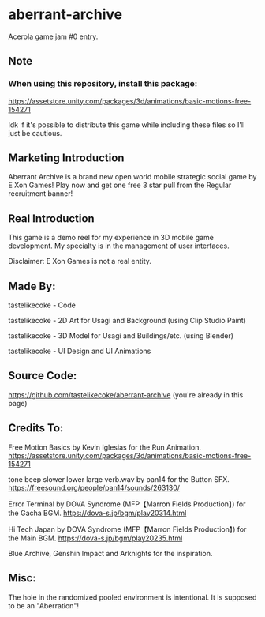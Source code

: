 # aberrant-archive
Acerola game jam #0 entry.

## Note
### When using this repository, install this package:
<https://assetstore.unity.com/packages/3d/animations/basic-motions-free-154271>

Idk if it's possible to distribute this game while including these files so I'll just be cautious.

## Marketing Introduction
Aberrant Archive is a brand new open world mobile strategic social game by E Xon Games! 
Play now and get one free 3 star pull from the Regular recruitment banner!

## Real Introduction
This game is a demo reel for my experience in 3D mobile game development. My specialty is in the management of user interfaces.

Disclaimer: E Xon Games is not a real entity.

## Made By:
tastelikecoke - Code

tastelikecoke - 2D Art for Usagi and Background (using Clip Studio Paint)

tastelikecoke - 3D Model for Usagi and Buildings/etc. (using Blender)

tastelikecoke - UI Design and UI Animations

## Source Code:
https://github.com/tastelikecoke/aberrant-archive (you're already in this page)

## Credits To:
Free Motion Basics by Kevin Iglesias for the Run Animation.
<https://assetstore.unity.com/packages/3d/animations/basic-motions-free-154271>

tone beep slower lower large verb.wav by pan14 for the Button SFX.
<https://freesound.org/people/pan14/sounds/263130/>

Error Terminal by DOVA Syndrome (MFP【Marron Fields Production】) for the Gacha BGM.
<https://dova-s.jp/bgm/play20314.html>

Hi Tech Japan by DOVA Syndrome (MFP【Marron Fields Production】) for the Main BGM.
<https://dova-s.jp/bgm/play20235.html>

Blue Archive, Genshin Impact and Arknights for the inspiration.

## Misc:
The hole in the randomized pooled environment is intentional.  It is supposed to be an "Aberration"!